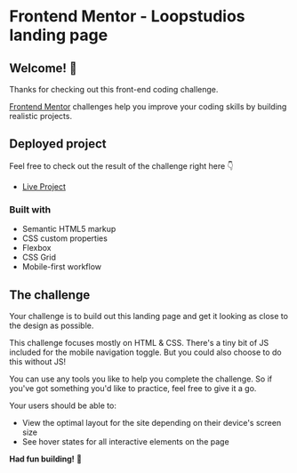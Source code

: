# Frontend Mentor - Loopstudios landing page

## Welcome! 👋

Thanks for checking out this front-end coding challenge.

[Frontend Mentor](https://www.frontendmentor.io) challenges help you improve your coding skills by building realistic projects.

## Deployed project

Feel free to check out the result of the challenge right here 👇

- [Live Project](https://miki-loopstudios-landing-page.netlify.app)

### Built with

- Semantic HTML5 markup
- CSS custom properties
- Flexbox
- CSS Grid
- Mobile-first workflow

## The challenge

Your challenge is to build out this landing page and get it looking as close to the design as possible.

This challenge focuses mostly on HTML & CSS. There's a tiny bit of JS included for the mobile navigation toggle. But you could also choose to do this without JS!

You can use any tools you like to help you complete the challenge. So if you've got something you'd like to practice, feel free to give it a go.

Your users should be able to:

- View the optimal layout for the site depending on their device's screen size
- See hover states for all interactive elements on the page



**Had fun building!** 🚀
